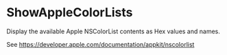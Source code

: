 # ShowAppleColorLists
Display the available Apple NSColorList contents as Hex values and names.

See https://developer.apple.com/documentation/appkit/nscolorlist
